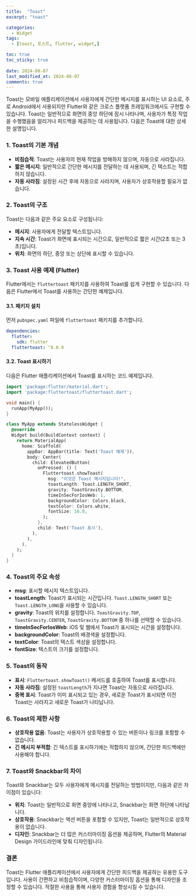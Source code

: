 ```yaml
---
title:  "Toast" 
excerpt: "toast"

categories:
  - Widget
tags:
  - [toast, 토스트, flutter, widget,]

toc: true
toc_sticky: true
 
date: 2024-08-07
last_modified_at: 2024-08-07
comments: true
---
```

Toast는 모바일 애플리케이션에서 사용자에게 간단한 메시지를 표시하는 UI 요소로, 주로 Android에서 사용되지만 Flutter와 같은 크로스 플랫폼 프레임워크에서도 구현할 수 있습니다. Toast는 일반적으로 화면의 중앙 하단에 잠시 나타나며, 사용자가 특정 작업을 수행했음을 알리거나 피드백을 제공하는 데 사용됩니다. 다음은 Toast에 대한 상세한 설명입니다.

### 1. **Toast의 기본 개념**
- **비침습적**: Toast는 사용자의 현재 작업을 방해하지 않으며, 자동으로 사라집니다.
- **짧은 메시지**: 일반적으로 간단한 메시지를 전달하는 데 사용되며, 긴 텍스트는 적합하지 않습니다.
- **자동 사라짐**: 설정된 시간 후에 자동으로 사라지며, 사용자가 상호작용할 필요가 없습니다.

### 2. **Toast의 구조**
Toast는 다음과 같은 주요 요소로 구성됩니다:
- **메시지**: 사용자에게 전달할 텍스트입니다.
- **지속 시간**: Toast가 화면에 표시되는 시간으로, 일반적으로 짧은 시간(2초 또는 3초)입니다.
- **위치**: 화면의 하단, 중앙 또는 상단에 표시할 수 있습니다.

### 3. **Toast 사용 예제 (Flutter)**
Flutter에서는 `fluttertoast` 패키지를 사용하여 Toast를 쉽게 구현할 수 있습니다. 다음은 Flutter에서 Toast를 사용하는 간단한 예제입니다.

#### 3.1. **패키지 설치**
먼저 `pubspec.yaml` 파일에 `fluttertoast` 패키지를 추가합니다.

```yaml
dependencies:
  flutter:
    sdk: flutter
  fluttertoast: ^8.0.9
```

#### 3.2. **Toast 표시하기**
다음은 Flutter 애플리케이션에서 Toast를 표시하는 코드 예제입니다.

```dart
import 'package:flutter/material.dart';
import 'package:fluttertoast/fluttertoast.dart';

void main() {
  runApp(MyApp());
}

class MyApp extends StatelessWidget {
  @override
  Widget build(BuildContext context) {
    return MaterialApp(
      home: Scaffold(
        appBar: AppBar(title: Text('Toast 예제')),
        body: Center(
          child: ElevatedButton(
            onPressed: () {
              Fluttertoast.showToast(
                msg: "이것은 Toast 메시지입니다!",
                toastLength: Toast.LENGTH_SHORT,
                gravity: ToastGravity.BOTTOM,
                timeInSecForIosWeb: 1,
                backgroundColor: Colors.black,
                textColor: Colors.white,
                fontSize: 16.0,
              );
            },
            child: Text('Toast 표시'),
          ),
        ),
      ),
    );
  }
}
```

### 4. **Toast의 주요 속성**
- **msg**: 표시할 메시지 텍스트입니다.
- **toastLength**: Toast가 표시되는 시간입니다. `Toast.LENGTH_SHORT` 또는 `Toast.LENGTH_LONG`을 사용할 수 있습니다.
- **gravity**: Toast의 위치를 설정합니다. `ToastGravity.TOP`, `ToastGravity.CENTER`, `ToastGravity.BOTTOM` 중 하나를 선택할 수 있습니다.
- **timeInSecForIosWeb**: iOS 및 웹에서 Toast가 표시되는 시간을 설정합니다.
- **backgroundColor**: Toast의 배경색을 설정합니다.
- **textColor**: Toast의 텍스트 색상을 설정합니다.
- **fontSize**: 텍스트의 크기를 설정합니다.

### 5. **Toast의 동작**
- **표시**: `Fluttertoast.showToast()` 메서드를 호출하여 Toast를 표시합니다.
- **자동 사라짐**: 설정된 `toastLength`가 지나면 Toast는 자동으로 사라집니다.
- **중복 표시**: Toast가 이미 표시되고 있는 경우, 새로운 Toast가 표시되면 이전 Toast는 사라지고 새로운 Toast가 나타납니다.

### 6. **Toast의 제한 사항**
- **상호작용 없음**: Toast는 사용자가 상호작용할 수 있는 버튼이나 링크를 포함할 수 없습니다.
- **긴 메시지 부적합**: 긴 텍스트를 표시하기에는 적합하지 않으며, 간단한 피드백에만 사용해야 합니다.

### 7. **Toast와 Snackbar의 차이**
Toast와 Snackbar는 모두 사용자에게 메시지를 전달하는 방법이지만, 다음과 같은 차이점이 있습니다:
- **위치**: Toast는 일반적으로 화면 중앙에 나타나고, Snackbar는 화면 하단에 나타납니다.
- **상호작용**: Snackbar는 액션 버튼을 포함할 수 있지만, Toast는 일반적으로 상호작용이 없습니다.
- **디자인**: Snackbar는 더 많은 커스터마이징 옵션을 제공하며, Flutter의 Material Design 가이드라인에 맞춰 디자인됩니다.

### 결론
Toast는 Flutter 애플리케이션에서 사용자에게 간단한 피드백을 제공하는 유용한 도구입니다. 사용이 간편하고 비침습적이며, 다양한 커스터마이징 옵션을 통해 디자인을 조정할 수 있습니다. 적절한 사용을 통해 사용자 경험을 향상시킬 수 있습니다. 

